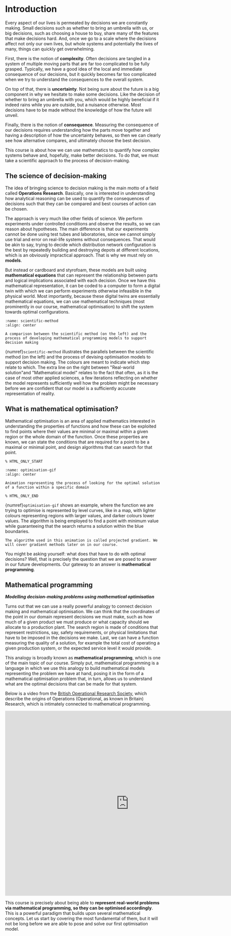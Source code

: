 # Introduction

Every aspect of our lives is permeated by decisions we are constantly making. Small decisions such as whether to bring an umbrella with us, or big decisions, such as choosing a house to buy, share many of the features that make decisions hard. And, once we go to a scale where the decisions affect not only our own lives, but whole systems and potentially the lives of many, things can quickly get overwhelming.

First, there is the notion of **complexity**. Often decisions are tangled in a system of multiple moving parts that are far too complicated to be fully grasped. Typically, we have a good idea of the local and immediate consequence of our decisions, but it quickly becomes far too complicated when we try to understand the consequences to the overall system.

On top of that, there is **uncertainty**. Not being sure about the future is a big component in why we hesitate to make some decisions. Like the decision of whether to bring an umbrella with you, which would be highly beneficial if it indeed rains while you are outside, but a nuisance otherwise. Most decisions have to be made without the knowledge of how the future will unveil.

Finally, there is the notion of **consequence**. Measuring the consequence of our decisions requires understanding how the parts move together and having a description of how the uncertainty behaves, so then we can clearly see how alternative compares, and ultimately choose the best decision.

This course is about how we can use mathematics to quantify how complex systems behave and, hopefully, make better decisions. To do that, we must take a scientific approach to the process of decision-making.

## The science of decision-making

The idea of bringing science to decision making is the main motto of a field called **Operations Research**. Basically, one is interested in understanding how analytical reasoning can be used to quantify the consequences of decisions such that they can be compared and best courses of action can be chosen.

The approach is very much like other fields of science. We perform experiments under controlled conditions and observe the results, so we can reason about hypotheses. The main difference is that our experiments cannot be done using test tubes and laboratories, since we cannot simply use trial and error on real-life systems without consequences. That would be akin to say, trying to decide which distribution network configuration is the best by repeatedly building and destroying depots at different locations, which is an obviously impractical approach. That is why we must rely on **models**.

But instead or cardboard and styrofoam, these models are built using **mathematical equations** that can represent the relationship between parts and logical implications associated with each decision. Once we have this mathematical representation, it can be coded to a computer to form a digital twin with which we can perform experiments otherwise infeasible in the physical world. Most importantly, because these digital twins are essentially mathematical equations, we can use mathematical techniques (most prominently in our course, mathematical optimisation) to shift the system towards optimal configurations.

```{figure} ../figures/scientific-method-scheme.drawio.svg
:name: scientific-method
:align: center

A comparison between the scientific method (on the left) and the process of developing mathematical programming models to support decision making
```

{numref}`scientific-method` illustrates the parallels between the scientific method (on the left) and the process of devising optimisation models to support decision making. The colours are meant to indicate which step relate to which. The extra line on the right  between "Real-world solution"and "Mathematical model" relates to the fact that often, as it is the case of most other applied sciences, a few iterations reflecting on whether the model represents sufficiently well how the problem might be necessary before we are confident that our model is a sufficiently accurate representation of reality.
 
## What is mathematical optimisation?  

Mathematical optimisation is an area of applied mathematics interested in understanding the properties of functions and how these can be exploited to find points where their values are minimal or maximal within a given region or the whole domain of the function. Once these properties are known, we can state the conditions that are required for a point to be a maximal or minimal point, and design algorithms that can search for that point.

```{raw} latex
% HTML_ONLY_START
```

```{figure} ../figures/optimisation.gif
:name: optimisation-gif
:align: center

Animation representing the process of looking for the optimal solution of a function within a specific domain
```

```{raw} latex
% HTML_ONLY_END
```

{numref}`optimisation-gif` shows an example, where the function we are trying to optimise is represented by level curves, like in a map, with lighter colours representing regions with larger values, and darker colours lower values. The algorithm is being employed to find a point with minimum value while guaranteeing that the search returns a solution within the blue boundaries.

```{note}
The algorithm used in this animation is called projected gradient. We will cover gradient methods later on in our course. 
```

You might be asking yourself: what does that have to do with optimal decisions? Well, that is precisely the question that we are posed to answer in our future developments. Our gateway to an answer is **mathematical programming**.

## Mathematical programming

***Modelling decision-making problems using mathematical optimisation***

Turns out that we can use a really powerful analogy to connect decision making and mathematical optimisation. We can think that the coordinates of the point in our domain represent decisions we must make, such as how much of a given product we must produce or what capacity should we allocate to a production plant. The search region is made of conditions that represent restrictions, say, safety requirements, or physical limitations that have to be imposed in the decisions we make. Last, we can have a function measuring the quality of a solution, for example the total cost of operating a given production system, or the expected service level it would provide.

This analogy is broadly known as **mathematical programming**, which is one of the main topic of our course. Simply put, mathematical programming is a language in which we use this analogy to build mathematical models representing the problem we have at hand, posing it in the form of a mathematical optimisation problem that, in turn, allows us to understand what are the optimal decisions that can be made for that system.

Below is a video from the [British Operational Research Society](https://www.theorsociety.com/), which describe the origins of Operations (Operational, as known in Britain) Research, which is intimately connected to mathematical programming. 

<iframe width="800" height="600" src="https://www.youtube.com/embed/ILWbaWrjgU4?si=ZiZGyfxKIZCUStcZ" title="YouTube video player" frameborder="0" allow="accelerometer; autoplay; clipboard-write; encrypted-media; gyroscope; picture-in-picture; web-share" referrerpolicy="strict-origin-when-cross-origin" allowfullscreen></iframe>

This course is precisely about being able to **represent real-world problems via mathematical programming, so they can be optimised accordingly**. This is a powerful paradigm that builds upon several mathematical concepts. Let us start by covering the most fundamental of them, but it will not be long before we are able to pose and solve our first optimisation model.